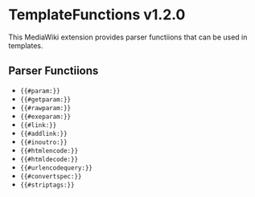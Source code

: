 # TemplateFunctions v1.2.0

This MediaWiki extension provides parser functiions that can be used in templates.

## Parser Functiions

- `{{#param:}}`
- `{{#getparam:}}`
- `{{#rawparam:}}`
- `{{#exeparam:}}`
- `{{#link:}}`
- `{{#addlink:}}`
- `{{#inoutro:}}`
- `{{#htmlencode:}}`
- `{{#htmldecode:}}`
- `{{#urlencodequery:}}`
- `{{#convertspec:}}`
- `{{#striptags:}}`
